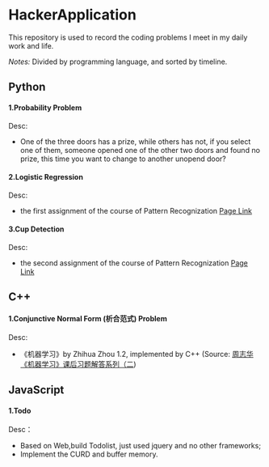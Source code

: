 # HackerApplication

This repository is used to record the coding problems I meet in my daily work and life. 

*Notes:* Divided by programming language, and sorted by timeline.

## Python

#### 1.Probability Problem

Desc:

* One of the three doors has a prize, while others has not, if you select one of them, someone opened one of the other two doors and found no prize, this time you want to change to another unopend door?

#### 2.Logistic Regression

Desc:

* the first assignment of the course of Pattern Recognization [Page Link](http://sse.tongji.edu.cn/yingshen/course/PR2017Fall/assignments/assignment1.pdf)

#### 3.Cup Detection

Desc:

* the second assignment of the course of Pattern Recognization [Page Link](http://sse.tongji.edu.cn/yingshen/course/PR2017Fall/assignments/assignment2.pdf)

## C++

#### 1.Conjunctive Normal Form (析合范式) Problem

Desc:

* 《机器学习》by Zhihua Zhou 1.2, implemented by C++ (Source: [周志华《机器学习》课后习题解答系列（二](http://blog.csdn.net/snoopy_yuan/article/details/62054718))


## JavaScript

#### 1.Todo

Desc：

* Based on Web,build Todolist, just used jquery and no other frameworks;
* Implement the CURD and buffer memory.
